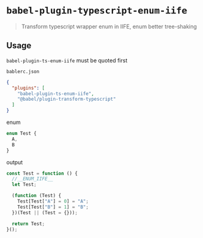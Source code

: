 # `babel-plugin-typescript-enum-iife`

> Transform typescript wrapper enum in IIFE, enum better tree-shaking

## Usage

`babel-plugin-ts-enum-iife` must be quoted first

`bablerc.json`
```json
{
  "plugins": [
    "babel-plugin-ts-enum-iife",
    "@babel/plugin-transform-typescript"
  ]
}
```

enum 
```typescript
enum Test {
  A,
  B
}
```

output

```js
const Test = function () {
  //__ENUM_IIFE__
  let Test;

  (function (Test) {
    Test[Test["A"] = 0] = "A";
    Test[Test["B"] = 1] = "B";
  })(Test || (Test = {}));

  return Test;
}();
```

